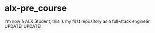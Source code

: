 # alx-pre_course
I'm now a ALX Student, this is my first repository as a full-stack engineer
UPDATE! UPDATE!
